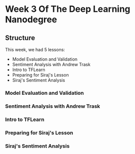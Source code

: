 # Week 3 Of The Deep Learning Nanodegree

## Structure

This week, we had 5 lessons:

- Model Evaluation and Validation
- Sentiment Analysis with Andrew Trask
- Intro to TFLearn
- Preparing for Siraj's Lesson
- Siraj's Sentiment Analysis

### Model Evaluation and Validation

### Sentiment Analysis with Andrew Trask

### Intro to TFLearn

### Preparing for Siraj's Lesson

### Siraj's Sentiment Analysis
